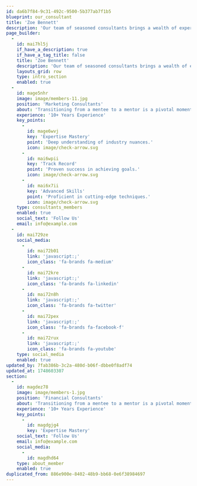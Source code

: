 ```yaml
---
id: da6b7f84-9c31-492c-9500-5b377ab7f1b5
blueprint: our_consultant
title: 'Zoe Bennett'
description: 'Our team of seasoned consultants brings a wealth of experience across various industries. We specialize in providing strategic insights and tailored solutions to drive your business forward. From optimizing operations to enhancing market positioning, our experts are dedicated to delivering actionable results. With a commitment to excellence and innovation, we partner with you to achieve your goals. Trust us to navigate complexities and unlock new opportunities for your success.'
page_builder:
  -
    id: mai7hl5j
    if_have_a_description: true
    if_have_a_tag_title: false
    title: 'Zoe Bennett'
    description: 'Our team of seasoned consultants brings a wealth of experience across various industries. We specialize in providing strategic insights and tailored solutions to drive your business forward. From optimizing operations to enhancing market positioning, our experts are dedicated to delivering actionable results. With a commitment to excellence and innovation, we partner with you to achieve your goals. Trust us to navigate complexities and unlock new opportunities for your success.'
    layouts_grid: row
    type: intro_section
    enabled: true
  -
    id: mage5nhr
    image: image/members-11.jpg
    position: 'Marketing Consultants'
    about: 'Transitioning from a mentee to a mentor is a pivotal moment in your professional journey, one that brings with it a unique blend of responsibility, opportunity, and personal growth. As someone who has once been guided and supported, stepping into the role of a mentor allows you to give back to the community and help shape the careers of others.'
    experience: '10+ Years Experience'
    key_points:
      -
        id: mage6wvj
        key: 'Expertise Mastery'
        point: 'Deep understanding of industry nuances.'
        icon: image/check-arrow.svg
      -
        id: mai6wpii
        key: 'Track Record'
        point: 'Proven success in achieving goals.'
        icon: image/check-arrow.svg
      -
        id: mai6x7ii
        key: 'Advanced Skills'
        point: 'Proficient in cutting-edge techniques.'
        icon: image/check-arrow.svg
    type: consultants_members
    enabled: true
    social_text: 'Follow Us'
    email: info@example.com
  -
    id: mai729ze
    social_media:
      -
        id: mai72b01
        link: 'javascript:;'
        icon_class: 'fa-brands fa-medium'
      -
        id: mai72kre
        link: 'javascript:;'
        icon_class: 'fa-brands fa-linkedin'
      -
        id: mai72n8h
        link: 'javascript:;'
        icon_class: 'fa-brands fa-twitter'
      -
        id: mai72pex
        link: 'javascript:;'
        icon_class: 'fa-brands fa-facebook-f'
      -
        id: mai72rux
        link: 'javascript:;'
        icon_class: 'fa-brands fa-youtube'
    type: social_media
    enabled: true
updated_by: 7fab386b-3c2a-480d-b06f-dbbe0f8adf74
updated_at: 1748603307
section:
  -
    id: magdez78
    image: image/members-1.jpg
    position: 'Financial Consultants'
    about: 'Transitioning from a mentee to a mentor is a pivotal moment in your professional journey, one that brings with it a unique blend of responsibility, opportunity, and personal growth. As someone who has once been guided and supported, stepping into the role of a mentor allows you to give back to the community and help shape the careers of others.'
    experience: '10+ Years Experience'
    key_points:
      -
        id: magdgjg4
        key: 'Expertise Mastery'
    social_text: 'Follow Us'
    email: info@example.com
    social_media:
      -
        id: magdhd64
    type: about_member
    enabled: true
duplicated_from: 886e900e-8402-48b9-bb68-0e6f38984697
---
```

